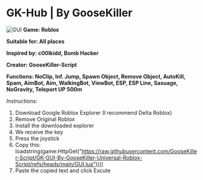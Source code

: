 # GK-Hub | By GooseKiller
![GUI](https://github.com/GooseKiller-Script/GK-Hub-By-GooseKiller-Universal-Roblox-Script/blob/main/GK-Hub-Icon.png)
**Game: Roblox**

**Suitable for: All places**

**Inspired by: c00lkidd, Bomb Hacker**

**Creator: GooseKiller-Script**

**Functions: NoClip, Inf. Jump, Spawn Object, Remove Object, AutoKill, Spam, AimBot, Aim, WalkingBot, ViewBot, ESP, ESP Line, Sasuage, NoGravity, Teleport UP 500m**

*Instructions:*

1. Download Google Roblox Explorer (I recommend Delta Roblox) 
2. Remove Original Roblox 
3. Install the downloaded explorer 
4. We receive the key
5. Press the joystick 
6. Copy this: loadstring(game:HttpGet("https://raw.githubusercontent.com/GooseKiller-Script/GK-GUI-By-GooseKiller-Universal-Roblox-Script/refs/heads/main/GUI.lua"))()
7. Paste the copied text and click Excute
